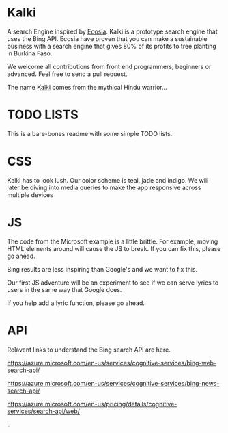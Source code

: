 # Kalki

A search Engine inspired by [Ecosia](www.ecosia.org). Kalki is a prototype search engine that uses the Bing API. 
Ecosia have proven that you can make a sustainable business with a search engine that gives 80% of its profits to tree planting in Burkina Faso. 

We welcome all contributions from front end programmers, beginners or advanced. Feel free to send a pull request.

The name [Kalki](https://en.wikipedia.org/wiki/Kalki) comes from the mythical Hindu warrior...

# TODO LISTS

This is a bare-bones readme with some simple TODO lists.

# CSS
Kalki has to look lush. Our color scheme is teal, jade and indigo. We will later be diving into media queries to make the app responsive across multiple devices

# JS
The code from the Microsoft example is a little brittle. For example, moving HTML elements around will cause the JS to break.
If you can fix this, please go ahead.

Bing results are less inspiring than Google's and we want to fix this. 

Our first JS adventure will be an experiment to see if we can serve lyrics to users in the same way that Google does. 

If you help add a lyric function, please go ahead.

# API

Relavent links to understand the Bing search API are here.

https://azure.microsoft.com/en-us/services/cognitive-services/bing-web-search-api/

https://azure.microsoft.com/en-us/services/cognitive-services/bing-news-search-api/

https://azure.microsoft.com/en-us/pricing/details/cognitive-services/search-api/web/

..
